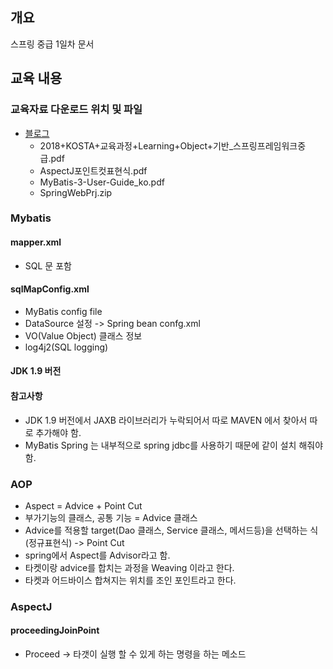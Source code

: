 ## 개요
스프링 중급 1일차 문서

## 교육 내용
### 교육자료 다운로드 위치 및 파일
* [블로그](https://blog.naver.com/vega2k)
    * 2018+KOSTA+교육과정+Learning+Object+기반_스프링프레임워크중급.pdf
    * AspectJ포인트컷표현식.pdf
    * MyBatis-3-User-Guide_ko.pdf
    * SpringWebPrj.zip
### Mybatis
#### mapper.xml
* SQL 문 포함
#### sqlMapConfig.xml
* MyBatis config file
* DataSource 설정 -> Spring bean confg.xml
* VO(Value Object) 클래스 정보
* log4j2(SQL logging)
#### JDK 1.9 버전
#### 참고사항
* JDK 1.9 버전에서 JAXB 라이브러리가 누락되어서 따로 MAVEN 에서 찾아서 따로 추가해야 함.
* MyBatis Spring 는 내부적으로 spring jdbc를 사용하기 때문에 같이 설치 해줘야 함.

### AOP
* Aspect = Advice + Point Cut
* 부가기능의 클래스, 공통 기능 = Advice 클래스
* Advice를 적용할 target(Dao 클래스, Service 클래스, 메서드등)을 선택하는 식(정규표현식) -> Point Cut
* spring에서 Aspect를 Advisor라고 함.
* 타켓이랑 advice를 합치는 과정을 Weaving 이라고 한다.
* 타켓과 어드바이스 합쳐지는 위치를 조인 포인트라고 한다.

### AspectJ
#### proceedingJoinPoint
* Proceed -> 타갯이 실행 할 수 있게 하는 명령을 하는 메소드